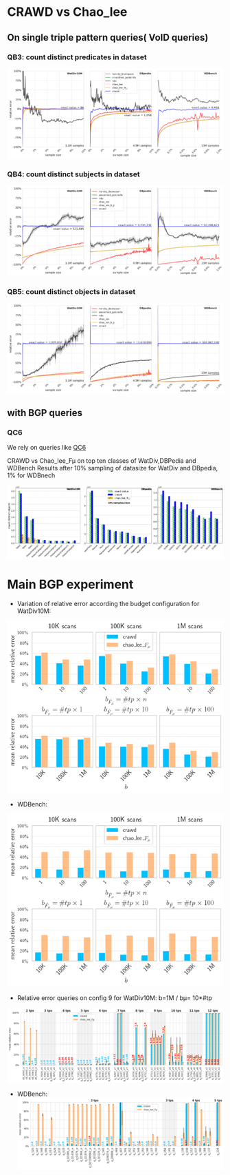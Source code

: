 # CRAWD vs Chao_lee  
## On single triple pattern queries( VoID queries)
### QB3: count distinct predicates in dataset
![spo_p](/plots_paper/CDp_exact_merged.png)
### QB4: count distinct subjects in dataset
![spo_s](/plots_paper/CDs_merged.png)
### QB5: count distinct objects in dataset
![spo_o](/plots_paper/CDo_merged.png)
## with BGP queries 
### QC6

We rely on queries like [QC6](/count-distinct-watdiv/queries/VOID/c6_pc10.sparql)

CRAWD vs Chao_lee_Fµ on top ten classes of WatDiv,DBPedia and WDBench
Results after 10% sampling of datasize for WatDiv and DBpedia, 1% for WDBnech

![WC6_o](/plots_paper/aggregate_top_10.png)

# Main BGP experiment

* Variation of relative error according the budget configuration for WatDiv10M:

![wagg2](/plots_paper/watdiv_agg_2.png)

* WDBench:

![wdagg](/plots_paper/wdbench_agg_2.png)

* Relative error queries on config 9 for WatDiv10M: b=1M / bµ= 10*#tp

![wperq](/plots_paper/watdiv_per_query.png)

* WDBench:
![wdperq](/plots_paper/wdbench_per_query.png)

